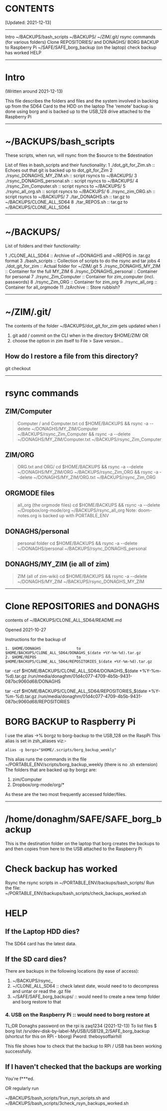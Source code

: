 # CONTENTS
[Updated: 2021-12-13]

______________________________________________________________________
Intro
~/BACKUPS/bash_scripts
~/BACKUPS/<folders>
~/ZIM/.git/
rsync commands (for various folders)
Clone REPOSITORIES/ and DONAGHS/
BORG BACKUP to Raspberry Pi
~/SAFE/SAFE_borg_backup (on the laptop)
check backup has worked
HELP


______________________________________________________________________
# Intro

(Written around 2021-12-13)

This file describes the folders and files and the system involved in backing up from the SD64 Card to the HDD on the laptop
The 'remote' backup is done using borg and is backed up to the USB_128 drive attached to the Raspberry Pi
______________________________________________________________________
# ~/BACKUPS/bash_scripts

These scripts, when run, will rsync from the $source to the $destination

List of files in bash_scripts and their functionality:
1	./dot_git_for_Zim.sh            :: Echoes out that git is backed up to dot_git_for_Zim
2	./rsync_DONAGHS_MY_ZIM.sh       :: script rsyncs to ~/BACKUPS/
3	./rsync_DONAGHS_personal.sh     :: script rsyncs to ~/BACKUPS/
4	./rsync_Zim_Computer.sh         :: script rsyncs to ~/BACKUPS/
5	./rsync_all_org.sh              :: script rsyncs to ~/BACKUPS/
6	./rsync_zim_ORG.sh              :: script rsyncs to ~/BACKUPS/
7	./tar_DONAGHS.sh                :: tar.gz to ~/BACKUPS/CLONE_ALL_SD64
8	./tar_REPOS.sh                  :: tar.gz to ~/BACKUPS/CLONE_ALL_SD64

______________________________________________________________________
# ~/BACKUPS/<folders>

List of folders and their functionality:

1	./CLONE_ALL_SD64                :: Archive of ~/DONAGHS and ~/REPOS in .tar.gz format
3	./bash_scripts                  :: Collection of scripts to do the rsync and tar jobs
4	./dot_git_for_zim               :: Actual folder for ~/ZIM/.git
5	./rsync_DONAGHS_MY_ZIM          :: Container for the full MY_ZIM
6	./rsync_DONAGHS_personal        :: Container for personal
7	./rsync_Zim_Computer            :: Container for zim_computer (incl. passwords)
8	./rsync_Zim_ORG                 :: Container for zim_org
9	./rsync_all_org                 :: Container for all_orgmode
11	./zArchive                      :: Store rubbish?


______________________________________________________________________
# ~/ZIM/.git/

The contents of the folder ~/BACKUPS/dot_git_for_zim gets updated when I 
1. git add / commit on the CLI when in the directory $HOME/ZIM/
OR
2. choose the option in zim itself to File > Save version...

## How do I restore a file from this directory?
git checkout <hash> <filename>
______________________________________________________________________
# rsync commands 

## ZIM/Computer
> Computer / and Computer.txt
cd $HOME/BACKUPS && rsync -a --delete ~/DONAGHS/MY_ZIM/Computer ~/BACKUPS/rsync_Zim_Computer && rsync -a --delete ~/DONAGHS/MY_ZIM/Computer.txt ~/BACKUPS/rsync_Zim_Computer

## ZIM/ORG
> ORG.txt and ORG/
cd $HOME/BACKUPS && rsync -a --delete ~/DONAGHS/MY_ZIM/ORG ~/BACKUPS/rsync_Zim_ORG && rsync -a --delete ~/DONAGHS/MY_ZIM/ORG.txt ~/BACKUPS/rsync_Zim_ORG

## ORGMODE files
> all_org (the orgmode files)
cd $HOME/BACKUPS && rsync -a --delete ~/Dropbox/org-mode/org ~/BACKUPS/rsync_all_org
Note: doom-notes.org is backed up with PORTABLE_ENV

## DONAGHS/personal
> personal folder
cd $HOME/BACKUPS && rsync -a --delete ~/DONAGHS/personal ~/BACKUPS/rsync_DONAGHS_personal

## DONAGHS/MY_ZIM   (ie all of zim)
> ZIM   (all of zim-wiki)
cd $HOME/BACKUPS && rsync -a --delete ~/DONAGHS/MY_ZIM ~/BACKUPS/rsync_DONAGHS_MY_ZIM

______________________________________________________________________
# Clone REPOSITORIES and DONAGHS

contents of ~/BACKUPS/CLONE_ALL_SD64/README.md


Opened 2021-10-27

Instructions for the backup of 

    1. $HOME/DONAGHS                to                  $HOME/BACKUPS/CLONE_ALL_SD64/DONAGHS_$(date +%Y-%m-%d).tar.gz 
    2. $HOME/REPOS                  to                  $HOME/BACKUPS/CLONE_ALL_SD64/REPOSITORIES_$(date +%Y-%m-%d).tar.gz 

tar -czf $HOME/BACKUPS/CLONE_ALL_SD64/DONAGHS_$(date +%Y-%m-%d).tar.gz /run/media/donaghm/01d4c077-4709-4b5b-9431-087bc9060d68/DONAGHS

tar -czf $HOME/BACKUPS/CLONE_ALL_SD64/REPOSITORIES_$(date +%Y-%m-%d).tar.gz /run/media/donaghm/01d4c077-4709-4b5b-9431-087bc9060d68/REPOSITORIES

# BORG BACKUP to Raspberry Pi

I use the alias ->% borgz to borg-backup to the USB_128 on the RaspPi
This alias is set in zsh_aliases viz:-

    alias -g borgz="$HOME/.scripts/borg_backup_weekly"

This alias runs the commands in the file
~/PORTABLE_ENV/scripts/borg_backup_weekly  (there is no .sh extension)
The folders that are backed up by borgz are:

1. zim/Computer
2. Dropbox/org-mode/org/*

As these are the two most frequently accessed folder/files.

______________________________________________________________________
# /home/donaghm/SAFE/SAFE_borg_backup

This is the destination folder on the laptop that borg creates the backups to and then copies from here to the USB attached to the Raspberry Pi


# Check backup has worked

Rsync the rsync scripts in ~/PORTABLE_ENV/backups/bash_scripts/
Run the file:
~/PORTABLE_ENV/backups/bash_scripts/check_backups_worked.sh

# HELP

## If the Laptop HDD dies?

The SD64 card has the latest data.

## If the SD card dies?

There are backups in the following locations (by ease of access):
1. ~/BACKUPS/rsync_<folders>
2. ~/CLONE_ALL_SD64                     :: check latest date, would need to to decompress and untar or read the .gz file
3. ~/SAFE/SAFE_borg_backups/<folders>   :: would need to create a new temp folder and borg restore to that
### 4. USB on the Raspberry Pi              :: would need to borg restore at 

  TL;DR
  Donaghs password on the rpi is zaq1234 (2021-12-13) 
  To list files
  $ borg list /srv/dev-disk-by-label-MyUSB/USB128_2/SAFE_borg_backup
  (shortcut for this on RPi - bborg)
  Pword: theboysoffairhill
  
  This file shows how to check that the backup to RPi / USB has been working successfully.

## If I haven't checked that the backups are working

You're f***ed.

OR regularly run

~/BACKUPS/bash_scripts/1run_rsyn_scripts.sh
and
~/BACKUPS/bash_scripts/3check_rsyn_backups_worked.sh



